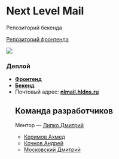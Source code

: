 # Next Level Mail
Репозиторий бекенда

[Репозиторий фронтенда](https://github.com/frontend-park-mail-ru/2019_2_Next_Level)

<img src="https://sun9-28.userapi.com/c857628/v857628146/818b3/Uqc9OlGEf20.jpg">

<h3>Деплой</h3>
<ul>
  <li><b><a href="https://nextlevel.now.sh">Фронтенд</a></b></li>
  <li><b><a href="https://nextlevel.hldns.ru/">Бекенд</a></b></li>
  <li>Почтовый адрес: <b><a href="http://nlmail.hldns.ru">nlmail.hldns.ru</a></b></li>

## Команда разработчиков
Ментор — [Липко Дмитрий](https://github.com/dlipko)
- [Керимов Ахмед](https://github.com/wcdbmv)
- [Кочнов Андрей](https://github.com/tamerlanchik)
- [Московский Дмитрий](https://github.com/drhugoz)
